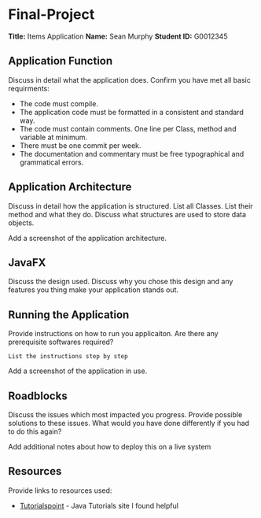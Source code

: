 # Final-Project

**Title:** Items Application
**Name:** Sean Murphy
**Student ID:** G0012345

## Application Function
Discuss in detail what the application does. Confirm you have met all basic requirments:

* The code must compile.
* The application code must be formatted in a consistent and standard way.
* The code must contain comments. One line per Class, method and variable at minimum.
* There must be one commit per week.
* The documentation and commentary must be free typographical and grammatical errors.

## Application Architecture
Discuss in detail how the application is structured. List all Classes. List their method and what they do. Discuss what structures are used to store data objects.

Add a screenshot of the application architecture.

## JavaFX
Discuss the design used. Discuss why you chose this design and any features you thing make your application stands out. 

## Running the Application
Provide instructions on how to run you applicaiton. Are there any prerequisite softwares required? 

```
List the instructions step by step
```

Add a screenshot of the application in use.

## Roadblocks
Discuss the issues which most impacted you progress. Provide possible solutions to these issues. What would you have done differently if you had to do this again?

Add additional notes about how to deploy this on a live system

## Resources
Provide links to resources used:

* [Tutorialspoint](https://www.tutorialspoint.com/java/) - Java Tutorials site I found helpful
